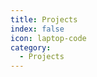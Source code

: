```yaml
---
title: Projects
index: false
icon: laptop-code
category:
  - Projects
---
```


<!-- <Catalog /> -->
